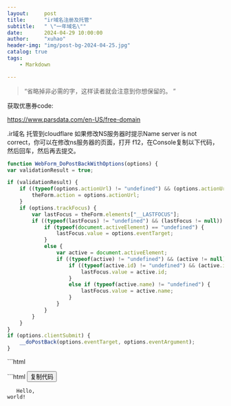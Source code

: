 ```yaml
---
layout:     post
title:      "ir域名注册及托管"
subtitle:   " \"一年域名\""
date:       2024-04-29 10:00:00
author:     "xuhao"
header-img: "img/post-bg-2024-04-25.jpg"
catalog: true
tags:
    - Markdown

---
```


> “省略掉非必需的字，这样读者就会注意到你想保留的。 ”

获取优惠券code:

https://www.parsdata.com/en-US/free-domain



.ir域名 托管到cloudflare
如果修改NS服务器时提示Name server is not correct，你可以在修改ns服务器的页面，打开 f12，在Console复制以下代码，然后回车，然后再去提交。

```javascript
function WebForm_DoPostBackWithOptions(options) {
var validationResult = true;

if (validationResult) {
    if ((typeof(options.actionUrl) != "undefined") && (options.actionUrl != null) && (options.actionUrl.length > 0)) {
        theForm.action = options.actionUrl;
    }
    if (options.trackFocus) {
        var lastFocus = theForm.elements["__LASTFOCUS"];
        if ((typeof(lastFocus) != "undefined") && (lastFocus != null)) {
            if (typeof(document.activeElement) == "undefined") {
                lastFocus.value = options.eventTarget;
            }
            else {
                var active = document.activeElement;
                if ((typeof(active) != "undefined") && (active != null)) {
                    if ((typeof(active.id) != "undefined") && (active.id != null) && (active.id.length > 0)) {
                        lastFocus.value = active.id;
                    }
                    else if (typeof(active.name) != "undefined") {
                        lastFocus.value = active.name;
                    }
                }
            }
        }
    }
}
if (options.clientSubmit) {
    __doPostBack(options.eventTarget, options.eventArgument);
}
```



\```html   <script src="https://cdnjs.cloudflare.com/ajax/libs/clipboard.js/2.0.6/clipboard.min.js"></script>

\```html <button class="btn" data-clipboard-target="#codeBlock">复制代码</button> <pre id="codeBlock"><code class="language-html"> <html>    <body>        Hello, world!    </body> </html> </code></pre> <script> new ClipboardJS('.btn'); </script>



